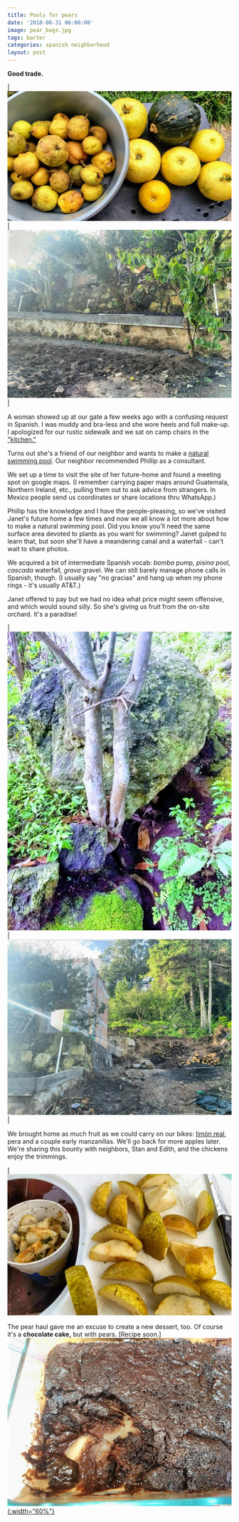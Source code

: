```yaml
---
title: Pools for pears
date: '2018-08-31 06:00:00'
image: pear_bags.jpg
tags: barter
categories: spanish neighborhood
layout: post
---
```


**Good trade.** <br>

| [![](/images/pears_limon_.jpg)](/images/pears_limon.jpg)  |  [![](/images/future_pool_cleaner_.jpg)](/images/future_pool_cleaner.jpg) |

A woman showed up at our gate a few weeks ago with a confusing request in Spanish. I was muddy and bra-less and she wore heels and full make-up. I apologized for our rustic sidewalk and we sat on camp chairs in the ["kitchen."](https://reverdecer.annalisagross.com/2018/06/30/rustico/)

Turns out she's a friend of our neighbor and wants to make a [natural swimming pool](https://www.permaculture.co.uk/articles/ecological-and-health-benefits-natural-swimming-pools). Our neighbor recommended Phillip as a consultant.

We set up a time to visit the site of her future-home and found a meeting spot on google maps. (I remember carrying paper maps around Guatemala, Northern Ireland, etc., pulling them out to ask advice from strangers. In Mexico people send us coordinates or share locations thru WhatsApp.)

Phillip has the knowledge and I have the people-pleasing, so we've visited Janet's future home a few times and now we all know a lot more about how to make a natural swimming pool. Did you know you'll need the same surface area devoted to plants as you want for swimming? Janet gulped to learn that, but soon she'll have a meandering canal and a waterfall - can't wait to share photos.

We acquired a bit of intermediate Spanish vocab: *bomba* pump, *pisina* pool, *cascada* waterfall, *grava* gravel. We can still barely manage phone calls in Spanish, though. (I usually say "no gracias" and hang up when my phone rings - it's usually AT&T.)

Janet offered to pay but we had no idea what price might seem offensive, and which would sound silly. So she's giving us fruit from the on-site orchard. It's a paradise!

| [![](/images/paradise_.jpg)](/images/paradise.jpg)  |  [![](/images/janet_terreno_.jpg)](/images/janet_terreno.jpg) |

We brought home as much fruit as we could carry on our bikes: [limón real](http://www.sabelotodo.org/agricultura/frutales/limonfrances.html), pera and a couple early manzanillas. We'll go back for more apples later. We're sharing this bounty with neighbors, Stan and Edith, and the chickens enjoy the trimmings.

[![](/images/pears_for_all_.jpg)

The pear haul gave me an excuse to create a new dessert, too. Of course it's a **chocolate cake,** but with pears. [Recipe soon.]
[![](/images/pear_cake3_.jpg){:width="60%"}](/images/pear_cake3.jpg)